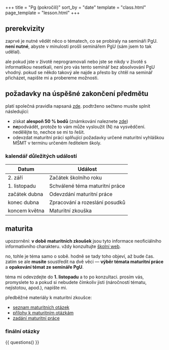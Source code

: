 +++
title = "Pg (pokročilí)"
sort_by = "date"
template = "class.html"
page_template = "lesson.html"
+++

## prerekvizity

zaprvé je nutné vědět něco o tématech, co se probíraly na semináři PgU.
**není nutné**, abyste v minulosti prošli seminářem PgU (sám jsem to tak
udělal).

ale pokud jste v životě neprogramovali nebo jste se
nikdy v životě s informatikou nesetkali, není pro vás tento
seminář bez absolvování PgU vhodný. pokud se někdo takový
ale najde a přesto by chtěl na seminář přicházet, napište mi
a probereme možnosti.

## požadavky na úspěšné zakončení předmětu

platí společná pravidla napsaná [zde](/teaching). podtrženo
sečteno musíte splnit následující:

- získat **alespoň 50 % bodů** (známkování naleznete [zde](/teaching))
- **ne**podvádět, protože to vám může vysloužit (N) na vysvědčení. nedělějte to, nechce se mi to řešit.
- odevzdat maturitní práci splňující požadavky určené maturitní vyhláškou MŠMT v termínu určeném ředitelem školy.

### kalendář důležitých událostí

| Datum         | Událost                        |
| ------------- | ------------------------------ |
| 2. září       | Začátek školního roku          |
| 1. listopadu  | Schválené téma maturitní práce |
| začátek dubna | Odevzdání maturitní práce      |
| konec dubna   | Zpracování a rozeslání posudků |
| koncem května | Maturitní zkouška              |

## maturita

upozornění: **v době maturitních zkoušek** jsou tyto informace neoficiálního informativního charakteru. vždy konzultujte [školní web](https://www.alej.cz/studium/maturita/).

no, tohle je téma samo o sobě. hodně se tady toho objeví, až bude čas. zatím se ale **musíte** soustředit na dvě věci — **výběr témata maturitní práce** a **opakování témat ze semináře PgU**.

téma mi odevzdejte do **1. listopadu** a to po konzultaci. prosím vás, promyslete to a pokud si nebudete čímkoliv jisti (náročností tématu, nejistotou, apod.), napište mi.

předběžné materiály k maturitní zkoušce:

- [seznam maturitních otázek](/t/maturitni-otazky.pdf)
- [přílohy k maturitním otázkám](/t/prilohy.pdf)
- [zadání maturitní práce](/t/zadani-maturitni-prace.pdf)

### finální otázky

{{ questions() }}
